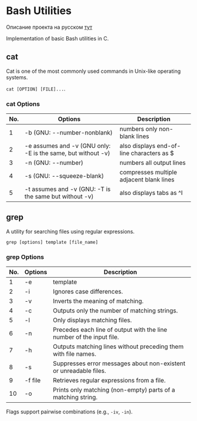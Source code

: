 # Bash Utilities

Описание проекта на русском [тут](README_RUS.md)

Implementation of basic Bash utilities in C.

## cat
Cat is one of the most commonly used commands in Unix-like operating systems. 

`cat [OPTION] [FILE]...`.

### cat Options

| No. | Options | Description |
| ------ | ------ | ------ |
| 1 | -b (GNU: --number-nonblank) | numbers only non-blank lines |
| 2 | -e assumes and -v (GNU only: -E is the same, but without -v) | also displays end-of-line characters as $ |
| 3 | -n (GNU: --number) | numbers all output lines |
| 4 | -s (GNU: --squeeze-blank) | compresses multiple adjacent blank lines |
| 5 | -t assumes and -v (GNU: -T is the same but without -v) | also displays tabs as ^I |


## grep

A utility for searching files using regular expressions.

`grep [options] template [file_name]`

### grep Options

|  No. | Options | Description |
| ------ | ------ | ------ |
| 1 | -e | template |
| 2 | -i | Ignores case differences. |
| 3 | -v | Inverts the meaning of matching. |
| 4 | -c | Outputs only the number of matching strings. |
| 5 | -l | Only displays matching files. |
| 6 | -n | Precedes each line of output with the line number of the input file. |
| 7 | -h | Outputs matching lines without preceding them with file names. |
| 8 | -s | Suppresses error messages about non-existent or unreadable files. |
| 9 | -f file | Retrieves regular expressions from a file. |
| 10 | -o | Prints only matching (non-empty) parts of a matching string. | 

Flags support pairwise combinations (e.g., `-iv`, `-in`).
